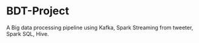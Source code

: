 # BDT-Project
A Big data processing pipeline using Kafka, Spark Streaming from tweeter, Spark SQL, Hive.

